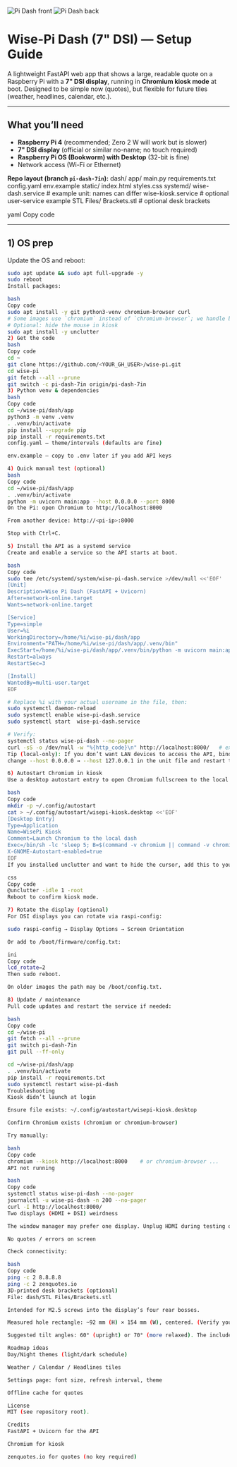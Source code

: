![Pi Dash front](images/dash_front2.jpg)
![Pi Dash back](images/dash_back.jpg)



# Wise-Pi Dash (7" DSI) — Setup Guide

A lightweight FastAPI web app that shows a large, readable quote on a Raspberry Pi with a **7" DSI display**, running in **Chromium kiosk mode** at boot. Designed to be simple now (quotes), but flexible for future tiles (weather, headlines, calendar, etc.).

---

## What you’ll need

- **Raspberry Pi 4** (recommended; Zero 2 W will work but is slower)
- **7" DSI display** (official or similar no-name; no touch required)
- **Raspberry Pi OS (Bookworm) with Desktop** (32-bit is fine)
- Network access (Wi-Fi or Ethernet)

**Repo layout (branch `pi-dash-7in`):**
dash/
app/
main.py
requirements.txt
config.yaml
env.example
static/
index.html
styles.css
systemd/
wise-dash.service # example unit: names can differ
wise-kiosk.service # optional user-service example
STL Files/
Brackets.stl # optional desk brackets

yaml
Copy code

---

## 1) OS prep

Update the OS and reboot:
```bash
sudo apt update && sudo apt full-upgrade -y
sudo reboot
Install packages:

bash
Copy code
sudo apt install -y git python3-venv chromium-browser curl
# Some images use `chromium` instead of `chromium-browser`; we handle both later.
# Optional: hide the mouse in kiosk
sudo apt install -y unclutter
2) Get the code
bash
Copy code
cd ~
git clone https://github.com/<YOUR_GH_USER>/wise-pi.git
cd wise-pi
git fetch --all --prune
git switch -c pi-dash-7in origin/pi-dash-7in
3) Python venv & dependencies
bash
Copy code
cd ~/wise-pi/dash/app
python3 -m venv .venv
. .venv/bin/activate
pip install --upgrade pip
pip install -r requirements.txt
config.yaml — theme/intervals (defaults are fine)

env.example — copy to .env later if you add API keys

4) Quick manual test (optional)
bash
Copy code
cd ~/wise-pi/dash/app
. .venv/bin/activate
python -m uvicorn main:app --host 0.0.0.0 --port 8000
On the Pi: open Chromium to http://localhost:8000

From another device: http://<pi-ip>:8000

Stop with Ctrl+C.

5) Install the API as a systemd service
Create and enable a service so the API starts at boot.

bash
Copy code
sudo tee /etc/systemd/system/wise-pi-dash.service >/dev/null <<'EOF'
[Unit]
Description=Wise Pi Dash (FastAPI + Uvicorn)
After=network-online.target
Wants=network-online.target

[Service]
Type=simple
User=%i
WorkingDirectory=/home/%i/wise-pi/dash/app
Environment="PATH=/home/%i/wise-pi/dash/app/.venv/bin"
ExecStart=/home/%i/wise-pi/dash/app/.venv/bin/python -m uvicorn main:app --host 0.0.0.0 --port 8000
Restart=always
RestartSec=3

[Install]
WantedBy=multi-user.target
EOF

# Replace %i with your actual username in the file, then:
sudo systemctl daemon-reload
sudo systemctl enable wise-pi-dash.service
sudo systemctl start  wise-pi-dash.service

# Verify:
systemctl status wise-pi-dash --no-pager
curl -sS -o /dev/null -w "%{http_code}\n" http://localhost:8000/   # expect 200
Tip (local-only): If you don’t want LAN devices to access the API, bind to loopback:
change --host 0.0.0.0 → --host 127.0.0.1 in the unit file and restart the service.

6) Autostart Chromium in kiosk
Use a desktop autostart entry to open Chromium fullscreen to the local app:

bash
Copy code
mkdir -p ~/.config/autostart
cat > ~/.config/autostart/wisepi-kiosk.desktop <<'EOF'
[Desktop Entry]
Type=Application
Name=WisePi Kiosk
Comment=Launch Chromium to the local dash
Exec=/bin/sh -lc 'sleep 5; B=$(command -v chromium || command -v chromium-browser); exec "$B" --noerrdialogs --disable-session-crashed-bubble --disable-infobars --kiosk http://localhost:8000'
X-GNOME-Autostart-enabled=true
EOF
If you installed unclutter and want to hide the cursor, add this to your session autostart (e.g., ~/.config/lxsession/LXDE-pi/autostart):

css
Copy code
@unclutter -idle 1 -root
Reboot to confirm kiosk mode.

7) Rotate the display (optional)
For DSI displays you can rotate via raspi-config:

sudo raspi-config → Display Options → Screen Orientation

Or add to /boot/firmware/config.txt:

ini
Copy code
lcd_rotate=2
Then sudo reboot.

On older images the path may be /boot/config.txt.

8) Update / maintenance
Pull code updates and restart the service if needed:

bash
Copy code
cd ~/wise-pi
git fetch --all --prune
git switch pi-dash-7in
git pull --ff-only

cd ~/wise-pi/dash/app
. .venv/bin/activate
pip install -r requirements.txt
sudo systemctl restart wise-pi-dash
Troubleshooting
Kiosk didn’t launch at login

Ensure file exists: ~/.config/autostart/wisepi-kiosk.desktop

Confirm Chromium exists (chromium or chromium-browser)

Try manually:

bash
Copy code
chromium --kiosk http://localhost:8000    # or chromium-browser ...
API not running

bash
Copy code
systemctl status wise-pi-dash --no-pager
journalctl -u wise-pi-dash -n 200 --no-pager
curl -I http://localhost:8000/
Two displays (HDMI + DSI) weirdness

The window manager may prefer one display. Unplug HDMI during testing or set the primary display in Raspberry Pi Configuration.

No quotes / errors on screen

Check connectivity:

bash
Copy code
ping -c 2 8.8.8.8
ping -c 2 zenquotes.io
3D-printed desk brackets (optional)
File: dash/STL Files/Brackets.stl

Intended for M2.5 screws into the display’s four rear bosses.

Measured hole rectangle: ~92 mm (H) × 154 mm (W), centered. (Verify your panel—these vary.)

Suggested tilt angles: 60° (upright) or 70° (more relaxed). The included STL is a simple stand you can tweak.

Roadmap ideas
Day/Night themes (light/dark schedule)

Weather / Calendar / Headlines tiles

Settings page: font size, refresh interval, theme

Offline cache for quotes

License
MIT (see repository root).

Credits
FastAPI + Uvicorn for the API

Chromium for kiosk

zenquotes.io for quotes (no key required)